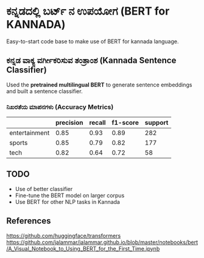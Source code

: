 # ಕನ್ನಡದಲ್ಲಿ ಬರ್ಟ್ ನ ಉಪಯೋಗ (BERT for KANNADA)
Easy-to-start code base to make use of BERT for kannada language.

## ಕನ್ನಡ ವಾಕ್ಯ ವರ್ಗೀಕರಿಸುವ ತಂತ್ರಾಂಶ (Kannada Sentence Classifier)
Used the **pretrained multilingual BERT** to generate sentence embeddings and built a sentence classifier.

### ನಿಖರತೆಯ ಮಾಪನಗಳು (Accuracy Metrics)

|               |precision    |recall  |f1-score   |support|
|---------------|-------------|--------|-----------|-------|
|entertainment  |  0.85       |  0.93  |  0.89     |  282  |
|       sports  |  0.85       |  0.79  |  0.82     |  177  |
|         tech  |  0.82       |  0.64  |  0.72     |  58   |

## TODO
* Use of better classifier
* Fine-tune the BERT model on larger corpus
* Use BERT for other NLP tasks in Kannada

## References
https://github.com/huggingface/transformers
https://github.com/jalammar/jalammar.github.io/blob/master/notebooks/bert/A_Visual_Notebook_to_Using_BERT_for_the_First_Time.ipynb
